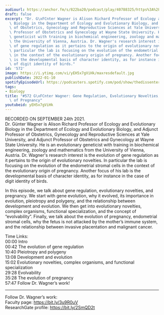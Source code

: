 ```yaml
---
audiourl: https://anchor.fm/s/822ba20/podcast/play/40788325/https%3A%2F%2Fd3ctxlq1ktw2nl.cloudfront.net%2Fstaging%2F2021-8-24%2F005a3d45-0a58-dfeb-1508-8ebebc272391.m4a
draft: false
excerpt: "Dr. G\xFCnter Wagner is Alison Richard Professor of Ecology and Evolutionary\
  \ Biology in the Department of Ecology and Evolutionary Biology, and Adjunct Professor\
  \ of Obstetrics, Gynecology and Reproductive Sciences at Yale University, and Adjunct\
  \ Professor of Obstetrics and Gynecology at Wayne State University. He is an evolutionary\
  \ geneticist with training in biochemical engineering, zoology and mathematics from\
  \ the University of Vienna, Austria. Dr. Wagner's research interest is the evolution\
  \ of gene regulation as it pertains to the origin of evolutionary novelties. In\
  \ particular the lab is focusing on the evolution of the endometrial stromal cells\
  \ in the context of the evolutionary origin of pregnancy. Another focus of his lab\
  \ is the developmental basis of character identity, as for instance in the case\
  \ of digit identity of birds."
id: '572'
image: https://i.ytimg.com/vi/yEH5x7gViHk/maxresdefault.jpg
publishDate: 2022-01-10
spotifyEpisodeUrl: https://podcasters.spotify.com/pod/show/thedissenter/episodes/572-Gnter-Wagner-Gene-Regulation--Evolutionary-Novelties--and-the-Evolution-of-Pregnancy-e17r8t5
tags:
- Biology
title: "#572 G\xFCnter Wagner: Gene Regulation, Evolutionary Novelties, and the Evolution\
  \ of Pregnancy"
youtubeid: yEH5x7gViHk
---
```

<div class="timelinks">

RECORDED ON SEPTEMBER 24th 2021.  
Dr. Günter Wagner is Alison Richard Professor of Ecology and Evolutionary Biology in the Department of Ecology and Evolutionary Biology, and Adjunct Professor of Obstetrics, Gynecology and Reproductive Sciences at Yale University, and Adjunct Professor of Obstetrics and Gynecology at Wayne State University. He is an evolutionary geneticist with training in biochemical engineering, zoology and mathematics from the University of Vienna, Austria. Dr. Wagner's research interest is the evolution of gene regulation as it pertains to the origin of evolutionary novelties. In particular the lab is focusing on the evolution of the endometrial stromal cells in the context of the evolutionary origin of pregnancy. Another focus of his lab is the developmental basis of character identity, as for instance in the case of digit identity of birds.

In this episode, we talk about gene regulation, evolutionary novelties, and pregnancy. We start with gene evolution, why it evolved, its importance in evolution, pleiotropy and polygeny, and the relationship between development and evolution. We then get into evolutionary novelties, complex organisms, functional specialization, and the concept of “evolvability”. Finally, we talk about the evolution of pregnancy, endometrial stromal cells, why the fetus is not attacked by the mother’s immune system, and the relationship between invasive placentation and malignant cancer.

Time Links:  
<time>00:00</time> Intro  
<time>00:42</time> The evolution of gene regulation  
<time>10:40</time> Pleiotropy and polygeny  
<time>13:08</time> Development and evolution  
<time>15:02</time> Evolutionary novelties, complex organisms, and functional specialization  
<time>29:28</time> Evolvability  
<time>35:28</time> The evolution of pregnancy  
<time>57:47</time> Follow Dr. Wagner’s work!

---

Follow Dr. Wagner’s work:  
Faculty page: https://bit.ly/3u9R0uV  
ResearchGate profile: https://bit.ly/2SmQD2t
</div>

